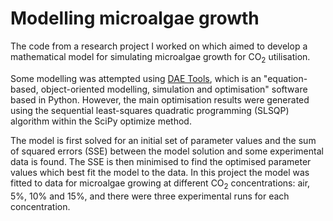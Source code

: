 # Modelling microalgae growth

The code from a research project I worked on which aimed to develop a mathematical model for simulating microalgae growth for CO<sub>2</sub> utilisation. 

Some modelling was attempted using <a href="http://www.daetools.com">DAE Tools</a>, which is an "equation-based, object-oriented modelling, simulation and optimisation" software based in Python. However, the main optimisation results were generated using the sequential least-squares quadratic programming (SLSQP) algorithm within the SciPy optimize method.

The model is first solved for an initial set of parameter values and the sum of squared errors (SSE) between the model solution and some experimental data is found. The SSE is then minimised to find the optimised parameter values which best fit the model to the data. In this project the model was fitted to data for microalgae growing at different CO<sub>2</sub> concentrations: air, 5%, 10% and 15%, and there were three experimental runs for each concentration.
